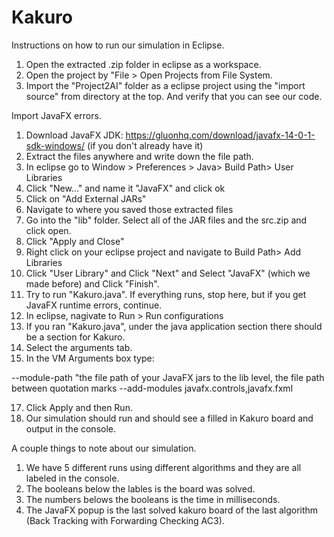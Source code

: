 # Kakuro
Instructions on how to run our simulation in Eclipse.

1) Open the extracted .zip folder in eclipse as a workspace.
2) Open the project by "File > Open Projects from File System.
3) Import the "Project2AI" folder as a eclipse project using the "import source" from directory at the top. And verify that you can see our code.


Import JavaFX errors.
1) Download JavaFX JDK: https://gluonhq.com/download/javafx-14-0-1-sdk-windows/ (if you don't already have it)
2) Extract the files anywhere and write down the file path.
3) In eclipse go to Window > Preferences > Java> Build Path> User Libraries
4) Click "New..." and name it "JavaFX" and click ok
5) Click on "Add External JARs"
6) Navigate to where you saved those extracted files
7) Go into the "lib" folder. Select all of the JAR files and the src.zip and click open.
8) Click "Apply and Close"
9) Right click on your eclipse project and navigate to Build Path> Add Libraries 
10) Click "User Library" and Click "Next" and Select "JavaFX" (which we made before) and Click "Finish". 
11) Try to run "Kakuro.java". If everything runs, stop here, but if you get JavaFX runtime errors, continue.
12) In eclipse, nagivate to Run > Run configurations
13) If you ran "Kakuro.java", under the java application section there should be a section for Kakuro.
14) Select the arguments tab.
15) In the VM Arguments box type:

 --module-path "the file path of your JavaFX jars to the lib level, the file path between quotation marks --add-modules javafx.controls,javafx.fxml
 
17) Click Apply and then Run.
18) Our simulation should run and should see a filled in Kakuro board and output in the console.

A couple things to note about our simulation.
1) We have 5 different runs using different algorithms and they are all labeled in the console.
2) The booleans below the lables is the board was solved.
3) The numbers belows the booleans is the time in milliseconds.
4) The JavaFX popup is the last solved kakuro board of the last algorithm (Back Tracking with Forwarding Checking AC3).




